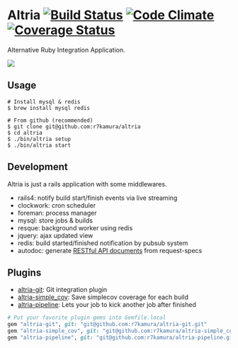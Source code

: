 # Altria [![Build Status](https://travis-ci.org/r7kamura/altria.png?branch=master)](https://travis-ci.org/r7kamura/altria) [![Code Climate](https://codeclimate.com/github/r7kamura/altria.png)](https://codeclimate.com/github/r7kamura/altria) [![Coverage Status](https://coveralls.io/repos/r7kamura/altria/badge.png)](https://coveralls.io/r/r7kamura/altria)
Alternative Ruby Integration Application.

![](http://gifzo.net/f2zmQFtkzv.gif)

## Usage
```
# Install mysql & redis
$ brew install mysql redis

# From github (recommended)
$ git clone git@github.com:r7kamura/altria
$ cd altria
$ ./bin/altria setup
$ ./bin/altria start
```

## Development
Altria is just a rails application with some middlewares.

* rails4: notify build start/finish events via live streaming
* clockwork: cron scheduler
* foreman: process manager
* mysql: store jobs & builds
* resque: background worker using redis
* jquery: ajax updated view
* redis: build started/finished notification by pubsub system
* autodoc: generate [RESTful API documents](https://github.com/r7kamura/altria/blob/master/doc) from request-specs

## Plugins
* [altria-git](https://github.com/r7kamura/altria-git): Git integration plugin
* [altria-simple_cov](https://github.com/r7kamura/altria-simple_cov): Save simplecov coverage for each build
* [altria-pipeline](https://github.com/r7kamura/altria-pipeline): Lets your job to kick another job after finished

```ruby
# Put your favorite plugin gems into Gemfile.local
gem "altria-git", git: "git@github.com:r7kamura/altria-git.git"
gem "altria-simple_cov", git: "git@github.com:r7kamura/altria-simple_cov.git"
gem "altria-pipeline", git: "git@github.com:r7kamura/altria-pipeline.git"
```

